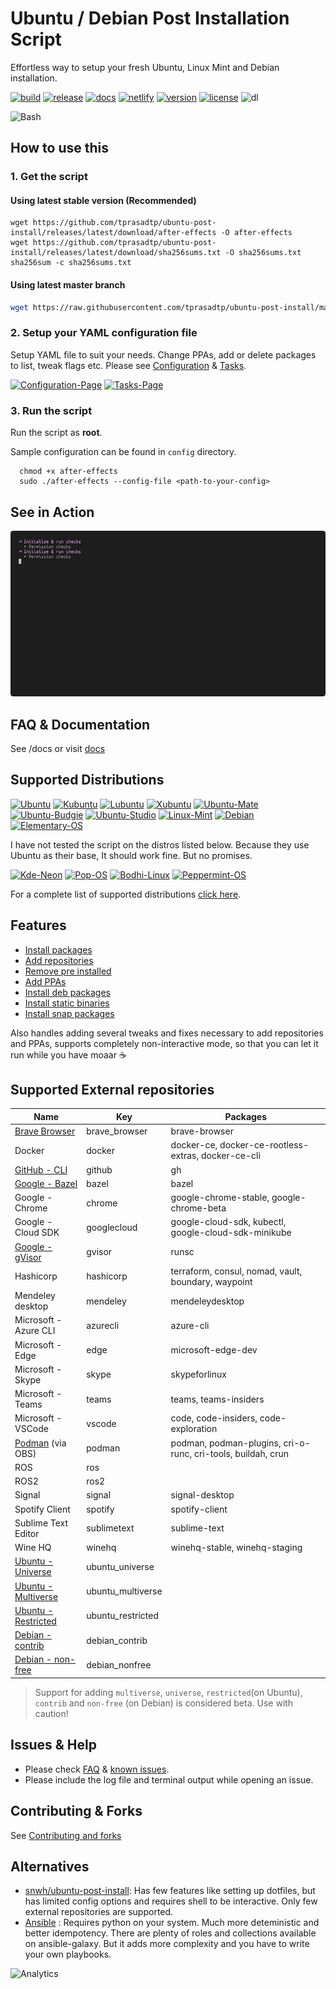 # Ubuntu / Debian Post Installation Script

Effortless way to setup your fresh Ubuntu, Linux Mint and Debian installation.

[![build][build-badge]][build-link]
[![release][release-ci-badge]][release-ci-link]
[![docs][docs-ci-badge]][docs-ci-link]
[![netlify][netlify-badge]][netlify]
[![version][version]][changelog]
[![license][gpl-badge]][license]
![dl](https://img.shields.io/github/downloads/tprasadtp/ubuntu-post-install/total?logo=github&label=DL)

![Bash](https://static.prasadt.com/logo64/bash.png)

## How to use this

### 1. Get the script

#### Using latest stable version (Recommended)

```console
wget https://github.com/tprasadtp/ubuntu-post-install/releases/latest/download/after-effects -O after-effects
wget https://github.com/tprasadtp/ubuntu-post-install/releases/latest/download/sha256sums.txt -O sha256sums.txt
sha256sum -c sha256sums.txt
```

#### Using latest master branch

```bash
wget https://raw.githubusercontent.com/tprasadtp/ubuntu-post-install/master/after-effects -o after-effects
```

### 2. Setup your YAML configuration file

Setup YAML file to suit your needs. Change PPAs, add or delete packages to list, tweak flags etc.
Please see [Configuration](https://ae.prasadt.com/configuration/) & [Tasks](https://ae.prasadt.com/tasks/).

[![Configuration-Page](https://img.shields.io/badge/Info-Configuration-blue.svg)](https://ae.prasadt.com/configuration/)
[![Tasks-Page](https://img.shields.io/badge/Info-Tasks-green.svg)](https://ae.prasadt.com/tasks/)

### 3. Run the script

Run the script as **root**.

Sample configuration can be found in `config` directory.

```console
  chmod +x after-effects
  sudo ./after-effects --config-file <path-to-your-config>
```

## See in Action

![inaction](docs/assets/recordings/ubuntu-focal.gif)

## FAQ & Documentation

See /docs or visit [docs][docs]

## Supported Distributions

[![Ubuntu](https://static.prasadt.com/logo64/ubuntu.png)](https://www.ubuntu.com/desktop)
[![Kubuntu](https://static.prasadt.com/logo64/kubuntu.png)](https://kubuntu.org/)
[![Lubuntu](https://static.prasadt.com/logo64/lubuntu.png)](https://lubuntu.net/)
[![Xubuntu](https://static.prasadt.com/logo64/xubuntu.png)](https://xubuntu.net/)
[![Ubuntu-Mate](https://static.prasadt.com/logo64/ubuntu-mate.png)](https://ubuntu-mate.org/)
[![Ubuntu-Budgie](https://static.prasadt.com/logo64/ubuntu-budgie.png)](https://ubuntubudgie.org/)
[![Ubuntu-Studio](https://static.prasadt.com/logo64/ubuntu-studio.png)](https://ubuntustudio.org/)
[![Linux-Mint](https://static.prasadt.com/logo64/linux-mint.png)](https://www.linuxmint.com/)
[![Debian](https://static.prasadt.com/logo64/debian.png)](https://www.debian.org/)
[![Elementary-OS](https://static.prasadt.com/logo64/elementary-os.png)](https://elementary.io/)

I have not tested the script on the distros listed below. Because they use Ubuntu as their base,
It should work fine. But no promises.

[![Kde-Neon](https://static.prasadt.com/logo64/kde-neon.png)](https://neon.kde.org/)
[![Pop-OS](https://static.prasadt.com/logo64/pop-os.png)](https://system76.com/pop)
[![Bodhi-Linux](https://static.prasadt.com/logo64/bodhi-linux.png)](https://www.bodhilinux.com/)
[![Peppermint-OS](https://static.prasadt.com/logo64/peppermint-os.png)](https://peppermintos.com/)

For a complete  list of supported distributions [click here](https://ae.prasadt.com/faq/distros/).

## Features

- [Install packages](https://ae.prasadt.com/tasks/#install-apt-packages)
- [Add repositories](https://ae.prasadt.com/tasks/#add-repositories)
- [Remove pre installed](https://ae.prasadt.com/tasks/#purge-unwanted-packages)
- [Add PPAs](https://ae.prasadt.com/tasks/#add-personal-package-archives-ppa)
- [Install deb packages](https://ae.prasadt.com/tasks/#install-debian-package-archives-deb-files)
- [Install static binaries](https://ae.prasadt.com/tasks/#install-static-binaries)
- [Install snap packages](https://ae.prasadt.com/tasks/#installing-snap-packages)

Also handles adding several tweaks and fixes necessary to add repositories and PPAs, supports completely non-interactive mode, so that you can let it run while you have moaar ☕

## Supported External repositories

| Name                    | Key               | Packages                                                     |
| ----------------------- | ----------------- | ------------------------------------------------------------ |
| [Brave Browser][]       | brave_browser     | brave-browser                                                |
| Docker                  | docker            | docker-ce, docker-ce-rootless-extras, docker-ce-cli          |
| [GitHub - CLI][]        | github            | gh                                                           |
| [Google - Bazel][]      | bazel             | bazel                                                        |
| Google - Chrome         | chrome            | google-chrome-stable, google-chrome-beta                     |
| Google - Cloud SDK      | googlecloud       | google-cloud-sdk, kubectl, google-cloud-sdk-minikube         |
| [Google - gVisor][]     | gvisor            | runsc                                                        |
| Hashicorp               | hashicorp         | terraform, consul, nomad, vault, boundary, waypoint          |
| Mendeley desktop        | mendeley          | mendeleydesktop                                              |
| Microsoft - Azure CLI   | azurecli          | azure-cli                                                    |
| Microsoft - Edge        | edge              | microsoft-edge-dev                                           |
| Microsoft - Skype       | skype             | skypeforlinux                                                |
| Microsoft - Teams       | teams             | teams, teams-insiders                                        |
| Microsoft - VSCode      | vscode            | code, code-insiders, code-exploration                        |
| [Podman][] (via OBS)    | podman            | podman, podman-plugins, cri-o-runc, cri-tools, buildah, crun |
| ROS                     | ros               |                                                              |
| ROS2                    | ros2              |                                                              |
| Signal                  | signal            | signal-desktop                                               |
| Spotify Client          | spotify           | spotify-client                                               |
| Sublime Text Editor     | sublimetext       | sublime-text                                                 |
| Wine HQ                 | winehq            | winehq-stable, winehq-staging                                |
| [Ubuntu - Universe][]   | ubuntu_universe   |                                                              |
| [Ubuntu - Multiverse][] | ubuntu_multiverse |                                                              |
| [Ubuntu - Restricted][] | ubuntu_restricted |                                                              |
| [Debian - contrib][]    | debian_contrib    |                                                              |
| [Debian - non-free][]   | debian_nonfree    |                                                              |

> Support for adding `multiverse`, `universe`, `restricted`(on Ubuntu), `contrib` and `non-free` (on Debian) is considered beta. Use with caution!

## Issues & Help

- Please check [FAQ][FAQ] & [known issues][known-issues].
- Please include the log file and terminal output while opening an issue.

## Contributing & Forks

See [Contributing and forks](/CONTRIBUTING.md)

## Alternatives

- [snwh/ubuntu-post-install](https://github.com/snwh/ubuntu-post-install):  Has few features like setting up dotfiles, but has limited config options and requires shell to be interactive. Only few external repositories are supported.
- [Ansible](https://ansible.com) : Requires python on your system. Much more deteministic and better idempotency. There are plenty of roles and collections available on ansible-galaxy. But it adds more complexity and you have to write your own playbooks.

![Analytics](https://ga-beacon.prasadt.com/UA-101760811-3/github/ubuntu-post-install?flat)

[FAQ]: https://ae.prasadt.com/faq/dependencies/
[docs]: https://ae.prasadt.com/
[known-issues]: https://ae.prasadt.com/faq/errors/
[changelog]: https://ae.prasadt.com/changelog/

[build-badge]: https://github.com/tprasadtp/ubuntu-post-install/workflows/build/badge.svg
[build-link]: https://github.com/tprasadtp/ubuntu-post-install/actions?query=workflow%3Abuild
[release-ci-badge]: https://github.com/tprasadtp/ubuntu-post-install/workflows/release/badge.svg
[release-ci-link]: https://github.com/tprasadtp/ubuntu-post-install/actions?query=workflow%3Arelease

[docs-ci-badge]: https://github.com/tprasadtp/ubuntu-post-install/workflows/docs/badge.svg
[docs-ci-link]: https://github.com/tprasadtp/ubuntu-post-install/actions?query=workflow%3Adocs

[netlify-badge]: https://api.netlify.com/api/v1/badges/887c3d5c-5203-46b9-a31d-67cada282f36/deploy-status
[netlify]: https://app.netlify.com/sites/ubuntu-post-install/deploys

[version]: https://img.shields.io/github/v/release/tprasadtp/ubuntu-post-install?label=version

[commit]: https://img.shields.io/badge/dynamic/json.svg?label=commit&style=flat&url=https://ae.prasadt.com/commit.json&query=commit.id
[commit-deployed-ts]: https://img.shields.io/badge/dynamic/json.svg?label=on&style=flat&url=https://ae.prasadt.com/commit.json&query=ts
[deployed]: https://img.shields.io/badge/dynamic/json.svg?label=deployed&color=success&style=flat&prefix=%23&url=https://ae.prasadt.com/commit.json&query=build.number

[gpl-badge]: https://img.shields.io/badge/License-GPLv3-ff69b4
[license]: https://github.com/tprasadtp/ubuntu-post-install/blob/master/LICENSE


[Brave Browser]: https://brave.com/linux/
[GitHub - CLI]: https://cli.github.com
[Google - gVisor]: https://gvisor.dev
[Podman]: https://podmain.io
[Google - Bazel]: https://bazel.build
[Ubuntu - Universe]: https://help.ubuntu.com/community/Repositories/Ubuntu
[Ubuntu - Restricted]: https://help.ubuntu.com/community/Repositories/Ubuntu
[Ubuntu - Multiverse]: https://help.ubuntu.com/community/Repositories/Ubuntu
[Debian - contrib]: https://www.debian.org/doc/debian-policy/ch-archive#s-contrib
[Debian - non-free]: https://www.debian.org/doc/debian-policy/ch-archive#s-non-free
